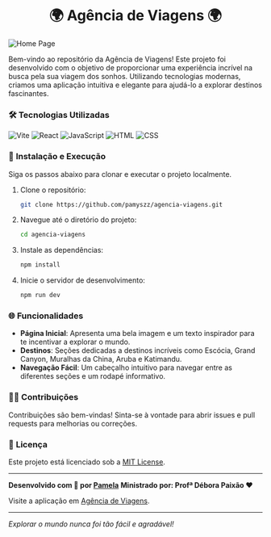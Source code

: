 <h1 align="center"> 🌍 Agência de Viagens 🌍 </h1> 

![Home Page](https://github.com/pamyszz/agencia-viagens/assets/153380356/eab298e0-5f0e-4bd0-8129-424efa20c3a7)


Bem-vindo ao repositório da Agência de Viagens! Este projeto foi desenvolvido com o objetivo de proporcionar uma experiência incrível na busca pela sua viagem dos sonhos. Utilizando tecnologias modernas, criamos uma aplicação intuitiva e elegante para ajudá-lo a explorar destinos fascinantes.

### 🛠️ Tecnologias Utilizadas

![Vite](https://img.shields.io/badge/Vite-646CFF?style=for-the-badge&logo=vite&logoColor=white) ![React](https://img.shields.io/badge/React-61DAFB?style=for-the-badge&logo=react&logoColor=white) ![JavaScript](https://img.shields.io/badge/JavaScript-F7DF1E?style=for-the-badge&logo=javascript&logoColor=black) ![HTML](https://img.shields.io/badge/HTML-E34F26?style=for-the-badge&logo=html5&logoColor=white) ![CSS](https://img.shields.io/badge/CSS-1572B6?style=for-the-badge&logo=css3&logoColor=white)

### 🚀 **Instalação e Execução**

Siga os passos abaixo para clonar e executar o projeto localmente.

1. Clone o repositório:
   ```bash
   git clone https://github.com/pamyszz/agencia-viagens.git
   ```
2. Navegue até o diretório do projeto:
   ```bash
   cd agencia-viagens
   ```
3. Instale as dependências:
   ```bash
   npm install
   ```
4. Inicie o servidor de desenvolvimento:
   ```bash
   npm run dev
   ```

### 🌐 **Funcionalidades**

- **Página Inicial**: Apresenta uma bela imagem e um texto inspirador para te incentivar a explorar o mundo.
- **Destinos**: Seções dedicadas a destinos incríveis como Escócia, Grand Canyon, Muralhas da China, Aruba e Katimandu.
- **Navegação Fácil**: Um cabeçalho intuitivo para navegar entre as diferentes seções e um rodapé informativo.

### 🧑‍💻 **Contribuições**

Contribuições são bem-vindas! Sinta-se à vontade para abrir issues e pull requests para melhorias ou correções.

### 📄 **Licença**

Este projeto está licenciado sob a [MIT License](LICENSE).

---

**Desenvolvido com 💙 por [Pamela](https://github.com/pamyszz)**
**Ministrado por: Profª Débora Paixão ❤️**

Visite a aplicação em [Agência de Viagens](https://agencia-viagens-vert.vercel.app/).

---

_Explorar o mundo nunca foi tão fácil e agradável!_
